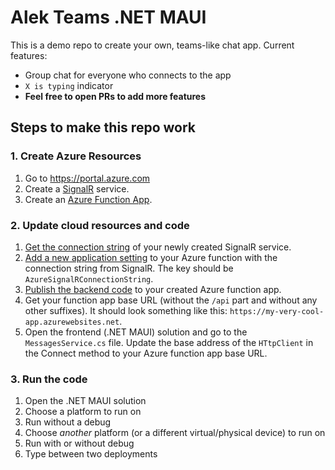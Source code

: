 # Alek Teams .NET MAUI
This is a demo repo to create your own, teams-like chat app.
Current features:
* Group chat for everyone who connects to the app
* `X is typing` indicator
* **Feel free to open PRs to add more features**
  
  
## Steps to make this repo work
### 1. Create Azure Resources
1. Go to https://portal.azure.com
2. Create a [SignalR](https://docs.microsoft.com/en-us/azure/azure-signalr/signalr-overview) service.
3. Create an [Azure Function App](https://docs.microsoft.com/en-us/azure/azure-functions/functions-overview).

### 2. Update cloud resources and code
1. [Get the connection string](https://docs.microsoft.com/en-us/azure/azure-signalr/concept-connection-string#how-to-get-my-connection-strings) of your newly created SignalR service.
2. [Add a new application setting](https://docs.microsoft.com/en-us/azure/azure-functions/functions-how-to-use-azure-function-app-settings?tabs=portal) to your Azure function with the connection string from SignalR. The key should be `AzureSignalRConnectionString`.
3. [Publish the backend code](https://docs.microsoft.com/en-us/azure/azure-functions/functions-create-your-first-function-visual-studio?tabs=in-process#publish-the-project-to-azure) to your created Azure function app.
4. Get your function app base URL (without the `/api` part and without any other suffixes). It should look something like this: `https://my-very-cool-app.azurewebsites.net`.
5. Open the frontend (.NET MAUI) solution and go to the `MessagesService.cs` file. Update the base address of the `HTtpClient` in the Connect method to your Azure function app base URL.

### 3. Run the code
1. Open the .NET MAUI solution
2. Choose a platform to run on
3. Run without a debug
4. Choose *another* platform (or a different virtual/physical device) to run on
5. Run with or without debug
6. Type between two deployments
